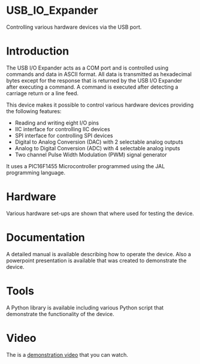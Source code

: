 # USB_IO_Expander
Controlling various hardware devices via the USB port.

# Introduction
The USB I/O Expander acts as a COM port and is controlled using commands and data in ASCII format. All data is transmitted as hexadecimal bytes except for the response that is returned by the USB I/O Expander after executing a command. A command is executed after detecting a carriage return or a line feed.

This device makes it possible to control various hardware devices providing the following features:
- Reading and writing eight I/O pins
- IIC interface for controlling IIC devices
- SPI interface for controlling SPI devices
- Digital to Analog Conversion (DAC) with 2 selectable analog outputs
- Analog to Digital Conversion (ADC) with 4 selectable analog inputs
- Two channel Pulse Width Modulation (PWM) signal generator

It uses a PIC16F1455 Microcontroller programmed using the JAL programming language.

# Hardware
Various hardware set-ups are shown that where used for testing the device.

# Documentation
A detailed manual is available describing how to operate the device. Also a powerpoint presentation is available that was created to demonstrate the device.

# Tools
A Python library is available including various Python script that demonstrate the functionality of the device.

# Video
The is a [demonstration video](370273) that you can watch. 
